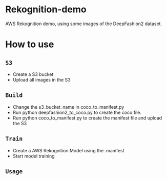 # Rekognition-demo

AWS Rekognition demo, using some images of the DeepFashion2 dataset.

# How to use



## `S3`

  - Create a S3 bucket
  - Upload all images in the S3

## `Build`

 - Change the s3_bucket_name in coco_to_manifest.py
 - Run python deepfashion2_to_coco.py to create the coco file.
 - Run python coco_to_manifest.py to create the manifest file and upload the S3

## `Train`

  - Create a AWS Rekognition Model using the .manifest
  - Start model training

## `Usage`

